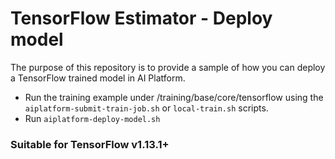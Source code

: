 # TensorFlow Estimator - Deploy model

The purpose of this repository is to provide a sample of how you can deploy a
TensorFlow trained model in AI Platform.

*   Run the training example under /training/base/core/tensorflow using the
    `aiplatform-submit-train-job.sh` or `local-train.sh` scripts.
*   Run `aiplatform-deploy-model.sh`

### Suitable for TensorFlow v1.13.1+

